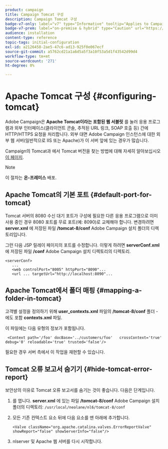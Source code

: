 ```yaml
---
product: campaign
title: Campaign Tomcat 구성
description: Campaign Tomcat 구성
badge-v7-only: label="v7" type="Informative" tooltip="Applies to Campaign Classic v7 only"
badge-v7-prem: label="on-premise & hybrid" type="Caution" url="https://experienceleague.adobe.com/docs/campaign-classic/using/installing-campaign-classic/architecture-and-hosting-models/hosting-models-lp/hosting-models.html?lang=en" tooltip="Applies to on-premise and hybrid deployments only"
audience: installation
content-type: reference
topic-tags: initial-configuration
exl-id: a2126458-2ae5-47c6-ad13-925f0e067ecf
source-git-commit: a5762cd21a1a6d5a5f3a10f53a5d1f43542d99d4
workflow-type: tm+mt
source-wordcount: '271'
ht-degree: 0%

---
```


# Apache Tomcat 구성 {#configuring-tomcat}



Adobe Campaign은 **Apache Tomcat이라는 포함된 웹 서블릿** 를 눌러 응용 프로그램과 외부 인터페이스(클라이언트 콘솔, 추적된 URL 링크, SOAP 호출 등) 간에 HTTP/HTTPS 요청을 처리합니다. 외부 대면 Adobe Campaign 인스턴스에 대한 외부 웹 서버(일반적으로 IIS 또는 Apache)가 이 서버 앞에 있는 경우가 많습니다.

Campaign의 Tomcat과 에서 Tomcat 버전을 찾는 방법에 대해 자세히 알아보십시오 [이 페이지](../../production/using/locate-tomcat-version.md).

>[!NOTE]
>
>이 절차는 **온-프레미스** 배포.

## Apache Tomcat의 기본 포트 {#default-port-for-tomcat}

Tomcat 서버의 8080 수신 대기 포트가 구성에 필요한 다른 응용 프로그램으로 이미 사용 중인 경우 8080 포트를 무료 포트(예: 8090)로 교체해야 합니다. 변경하려면 **server.xml** 에 저장된 파일 **/tomcat-8/conf** Adobe Campaign 설치 폴더의 디렉토리입니다.

그런 다음 JSP 릴레이 페이지의 포트를 수정합니다. 이렇게 하려면 **serverConf.xml** 에 저장된 파일 **/conf** Adobe Campaign 설치 디렉토리의 디렉토리.

```
<serverConf>
   ...
   <web controlPort="8005" httpPort="8090"...
   <url ... targetUrl="http://localhost:8090"...
```

## Apache Tomcat에서 폴더 매핑 {#mapping-a-folder-in-tomcat}

고객별 설정을 정의하기 위해 **user_contexts.xml** 파일의 **/tomcat-8/conf** 폴더 - 에도 포함 **contexts.xml** 파일.

이 파일에는 다음 유형의 정보가 포함됩니다.

```
 <Context path='/foo' docBase='../customers/foo'   crossContext='true' debug='0' reloadable='true' trusted='false'/>
```

필요한 경우 서버 측에서 이 작업을 재현할 수 있습니다.

## Tomcat 오류 보고서 숨기기 {#hide-tomcat-error-report}

보안상의 이유로 Tomcat 오류 보고서를 숨기는 것이 좋습니다. 다음은 단계입니다.

1. 를 엽니다. **server.xml** 에 있는 파일 **/tomcat-8/conf** Adobe Campaign 설치 폴더의 디렉토리:  `/usr/local/neolane/nl6/tomcat-8/conf`
1. 모든 기존 컨텍스트 요소 뒤에 다음 요소를 맨 아래에 추가합니다.

   ```
   <Valve className="org.apache.catalina.valves.ErrorReportValve" showReport="false" showServerInfo="false"/>
   ```

1. nlserver 및 Apache 웹 서버를 다시 시작합니다.

